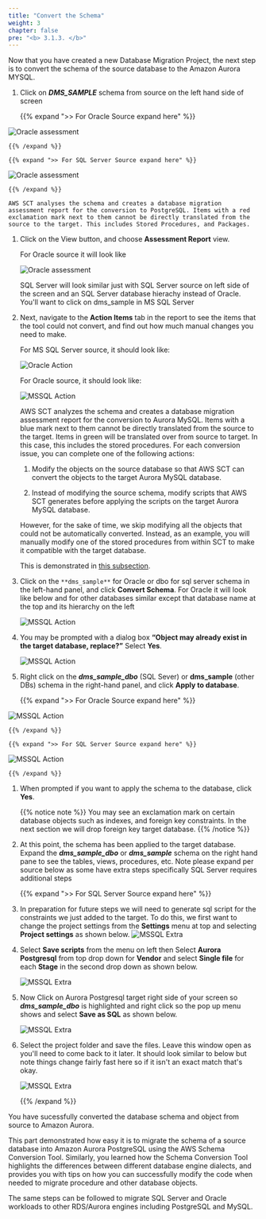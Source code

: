 ```yaml
---
title: "Convert the Schema"
weight: 3
chapter: false
pre: "<b> 3.1.3. </b>"
---
```


Now that you have created a new Database Migration Project, the next step is to convert the schema of the source database to the Amazon Aurora MYSQL.

1. Click on **_DMS_SAMPLE_** schema from source on the left hand side of screen

    {{% expand ">> For Oracle Source expand here" %}}

![Oracle assessment](/images/3/1/3/0001.png?width=80pc)

    {{% /expand %}}

    {{% expand ">> For SQL Server Source expand here" %}}

![Oracle assessment](/images/3/1/3/0002.png?width=80pc)

    {{% /expand %}}

    AWS SCT analyses the schema and creates a database migration assessment report for the conversion to PostgreSQL. Items with a red exclamation mark next to them cannot be directly translated from the source to the target. This includes Stored Procedures, and Packages.

1. Click on the View button, and choose **Assessment Report** view.

    For Oracle source it will look like

    ![Oracle assessment](/images/3/1/3/0002-1.png?width=80pc)

    SQL Server will look similar just with SQL Server source on left side of the screen and an SQL Server database hierachy instead of Oracle. You'll want to click on dms_sample in MS SQL Server

1. Next, navigate to the **Action Items** tab in the report to see the items that the tool could not convert, and find out how much manual changes you need to make.

    For MS SQL Server source, it should look like:

    ![Oracle Action](/images/3/1/3/0002.png?width=80pc)

    For Oracle source, it should look like:

    ![MSSQL Action](/images/3/1/3/0003.png?width=80pc)

    AWS SCT analyzes the schema and creates a database migration assessment report for the conversion to Aurora MySQL. Items with a blue mark next to them cannot be directly translated from the source to the target. Items in green will be translated over from source to target. In this case, this includes the stored procedures. For each conversion issue, you can complete one of the following actions:

    1. Modify the objects on the source database so that AWS SCT can convert the objects to the target Aurora MySQL database.
    
    2. Instead of modifying the source schema, modify scripts that AWS SCT generates before applying the scripts on the target Aurora MySQL database.

    However, for the sake of time, we skip modifying all the objects that could not be automatically converted. Instead, as an example, you will manually modify one of the stored procedures from within SCT to make it compatible with the target database. 
    
    This is demonstrated in [this subsection](./ModifyCode).


1. Click on the `**dms_sample**` for Oracle or dbo for sql server schema in the left-hand panel, and click **Convert Schema**.
For Oracle it will look like below and for other databases similar except that database name at the top and its hierarchy on the left

    ![MSSQL Action](/images/3/1/3/0004.png?width=80pc)

1. You may be prompted with a dialog box **“Object may already exist in the target database, replace?”** Select **Yes**.

    ![MSSQL Action](/images/3/1/3/0005.png?width=80pc)


1. Right click on the **_dms_sample_dbo_** (SQL Sever) or **dms_sample** (other DBs) schema in the right-hand panel, and click **Apply to database**.

    {{% expand ">> For Oracle Source expand here" %}}

![MSSQL Action](/images/3/1/3/0006-a.png?width=80pc)

    {{% /expand %}}

    {{% expand ">> For SQL Server Source expand here" %}}

![MSSQL Action](/images/3/1/3/0006-b.png?width=80pc)

    {{% /expand %}}


1. When prompted if you want to apply the schema to the database, click **Yes**.

    {{% notice note %}}
You may see an exclamation mark on certain database objects such as indexes, and foreign key constraints. In the next section we will drop foreign key target database.
    {{% /notice %}}

1. At this point, the schema has been applied to the target database. Expand the **_dms_sample_dbo_** or **_dms_sample_** schema on the right hand pane to see the tables, views, procedures, etc. Note please expand per source below as some have extra steps specifically SQL Server requires additional steps

    {{% expand ">> For SQL Server Source expand here" %}}

1. In preparation for future steps we will need to generate sql script for the constraints we just added to the target. To do this, we first want to change the project settings from the **Settings** menu at top and selecting **Project settings** as shown below.
    ![MSSQL Extra](/images/3/1/3/0007.png?width=80pc)

2. Select **Save scripts** from the menu on left then Select **Aurora Postgresql** from top drop down for **Vendor** and select **Single file** for each **Stage** in the second drop down as shown below.

    ![MSSQL Extra](/images/3/1/3/0008.png?width=80pc)

3. Now Click on Aurora Postgresql target right side of your screen so **_dms_sample_dbo_** is highlighted and right click so the pop up menu shows and select **Save as SQL** as shown below.

    ![MSSQL Extra](/images/3/1/3/0009.png?width=80pc)

4. Select the project folder and save the files. Leave this window open as you'll need to come back to it later. It should look similar to below but note things change fairly fast here so if it isn't an exact match that's okay.

    ![MSSQL Extra](/images/3/1/3/0010.png?width=80pc)

    {{% /expand %}}


You have sucessfully converted the database schema and object from source to Amazon Aurora.

This part demonstrated how easy it is to migrate the schema of a source database into Amazon Aurora PostgreSQL using the AWS Schema Conversion Tool. Similarly, you learned how the Schema Conversion Tool highlights the differences between different database engine dialects, and provides you with tips on how you can successfully modify the code when needed to migrate procedure and other database objects.

The same steps can be followed to migrate SQL Server and Oracle workloads to other RDS/Aurora engines including PostgreSQL and MySQL.